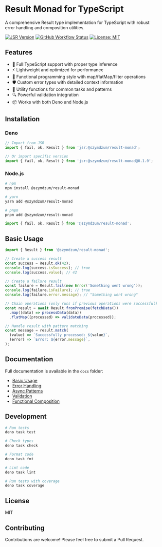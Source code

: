 # Result Monad for TypeScript

A comprehensive Result type implementation for TypeScript with robust error handling and composition
utilities.

[![JSR Version](https://jsr.io/badges/@szymdzum/result-monad)](https://jsr.io/@szymdzum/result-monad)
[![GitHub Workflow Status](https://img.shields.io/github/actions/workflow/status/szymdzum/result-monad/deno.yml?branch=main)](https://github.com/szymdzum/result-monad/actions)
[![License: MIT](https://img.shields.io/badge/License-MIT-blue.svg)](https://opensource.org/licenses/MIT)

## Features

- 🚀 Full TypeScript support with proper type inference
- ⚡ Lightweight and optimized for performance
- 🔄 Functional programming style with map/flatMap/filter operations
- 🛡️ Custom error types with detailed context information
- 🧩 Utility functions for common tasks and patterns
- 🔍 Powerful validation integration
- 📦 Works with both Deno and Node.js

## Installation

### Deno

```ts
// Import from JSR
import { fail, ok, Result } from 'jsr:@szymdzum/result-monad';

// Or import specific version
import { fail, ok, Result } from 'jsr:@szymdzum/result-monad@0.1.0';
```

### Node.js

```bash
# npm
npm install @szymdzum/result-monad

# yarn
yarn add @szymdzum/result-monad

# pnpm
pnpm add @szymdzum/result-monad
```

```ts
import { fail, ok, Result } from '@szymdzum/result-monad';
```

## Basic Usage

```ts
import { Result } from '@szymdzum/result-monad';

// Create a success result
const success = Result.ok(42);
console.log(success.isSuccess); // true
console.log(success.value); // 42

// Create a failure result
const failure = Result.fail(new Error('Something went wrong'));
console.log(failure.isFailure); // true
console.log(failure.error.message); // "Something went wrong"

// Chain operations (only runs if previous operations were successful)
const result = await Result.fromPromise(fetchData())
  .map((data) => processData(data))
  .flatMap((processed) => validateData(processed));

// Handle result with pattern matching
const message = result.match(
  (value) => `Successfully processed: ${value}`,
  (error) => `Error: ${error.message}`,
);
```

## Documentation

Full documentation is available in the `docs` folder:

- [Basic Usage](./docs/02-basic-usage.md)
- [Error Handling](./docs/03-error-handling.md)
- [Async Patterns](./docs/04-async-patterns.md)
- [Validation](./docs/05-validation.md)
- [Functional Composition](./docs/06-functional-composition.md)

## Development

```bash
# Run tests
deno task test

# Check types
deno task check

# Format code
deno task fmt

# Lint code
deno task lint

# Run tests with coverage
deno task coverage
```

## License

MIT

## Contributing

Contributions are welcome! Please feel free to submit a Pull Request.
